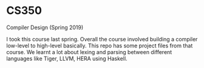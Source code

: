 # CS350
Compiler Design (Spring 2019)

I took this course last spring. Overall the course involved building a compiler low-level to high-level basically. 
This repo has some project files from that course. We learnt a lot about lexing and parsing between different
languages like Tiger, LLVM, HERA using Haskell. 

